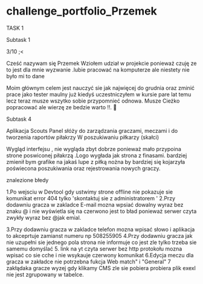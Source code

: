 # challenge_portfolio_Przemek





TASK 1


Subtask 1

3/10 ;<


Cześć nazywam się Przemek Wziołem udział w projekcie ponieważ czuję ze to jest dla mnie wyzwanie .lubie pracować na komputerze ale niestety nie było mi to dane 

Moim głównym celem jest nauczyć sie jak najwięcej do grudnia oraz zminić prace jako tester maulny już kiedyś uczestniczyłem w kursie pare  lat temu lecz teraz 
musze wszytko sobie przypomnieć odnowa. Musze Cieżko popracować ale wierzę ze bedzie warto !!. 💯



Subtask 4

Aplikacja Scouts Panel słóży do 
 zarządzania graczami, meczami i do tworzenia raportów piłakrzy W poszukiwaniu piłkarzy (skałci)
 
Wygląd interfejsu , nie wygląda zbyt dobrze ponieważ mało przypoina strone poswiconej piłakrzą .Logo wygłada jak strona z finasami.
bardziej zmienił bym grafike na jakaś lupe z piłką nożna by bardziej się kojarzyła poświecona poszukiwania oraz rejestrowania nowych graczy. 

znalezione błedy 

1.Po wejsciu w Devtool gdy ustwimy strone offline nie pokazuje sie komunikat error 404 tylko 'skontaktuj sie z administratorem '
2.Przy dodawniu gracza w zakladce E-mail mozna wpsiać dowalny wyraz bez znaku @ i nie wyświetla się na czerwono jest to 
bład ponieważ serwer czyta zwykły wyraz bez @jak emial.

3.Przy dodawniu gracza w zakladce telefon mozna wpisać słowo i aplikacja to akceprtuje zamianst numeru np 508255905
4.Przy dodawniu gracza jak nie uzupełni sie jednego pola strona nie informuje co jest zle tylko trzeba sie samemu domyślać 
5. link na yt czyta serwer bez http protokołu mozna wpisać co sie cche i nie wsykauje czerwony komunikat 
6.Edycja meczu dla gracza w zakładce nie  potrzebna fukcja  Web match" i "General"
7 zakłądaka gracze wyzej gdy klikamy CMS zle sie pobiera probiera plik exexl nie jest zgrupowany w tabelce.
